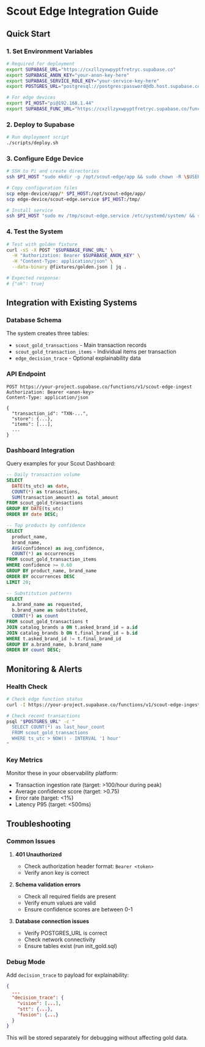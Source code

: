 # Scout Edge Integration Guide

## Quick Start

### 1. Set Environment Variables

```bash
# Required for deployment
export SUPABASE_URL="https://cxzllzyxwpyptfretryc.supabase.co"
export SUPABASE_ANON_KEY="your-anon-key-here"
export SUPABASE_SERVICE_ROLE_KEY="your-service-key-here"
export POSTGRES_URL="postgresql://postgres:password@db.host.supabase.co:5432/postgres"

# For edge devices
export PI_HOST="pi@192.168.1.44"
export SUPABASE_FUNC_URL="https://cxzllzyxwpyptfretryc.supabase.co/functions/v1/scout-edge-ingest"
```

### 2. Deploy to Supabase

```bash
# Run deployment script
./scripts/deploy.sh
```

### 3. Configure Edge Device

```bash
# SSH to Pi and create directories
ssh $PI_HOST "sudo mkdir -p /opt/scout-edge/app && sudo chown -R \$USER:\$USER /opt/scout-edge"

# Copy configuration files
scp edge-device/app/* $PI_HOST:/opt/scout-edge/app/
scp edge-device/scout-edge.service $PI_HOST:/tmp/

# Install service
ssh $PI_HOST "sudo mv /tmp/scout-edge.service /etc/systemd/system/ && sudo systemctl daemon-reload && sudo systemctl enable --now scout-edge"
```

### 4. Test the System

```bash
# Test with golden fixture
curl -sS -X POST "$SUPABASE_FUNC_URL" \
  -H "Authorization: Bearer $SUPABASE_ANON_KEY" \
  -H "Content-Type: application/json" \
  --data-binary @fixtures/golden.json | jq .

# Expected response:
# {"ok": true}
```

## Integration with Existing Systems

### Database Schema

The system creates three tables:
- `scout_gold_transactions` - Main transaction records
- `scout_gold_transaction_items` - Individual items per transaction
- `edge_decision_trace` - Optional explainability data

### API Endpoint

```
POST https://your-project.supabase.co/functions/v1/scout-edge-ingest
Authorization: Bearer <anon-key>
Content-Type: application/json

{
  "transaction_id": "TXN-...",
  "store": {...},
  "items": [...],
  ...
}
```

### Dashboard Integration

Query examples for your Scout Dashboard:

```sql
-- Daily transaction volume
SELECT 
  DATE(ts_utc) as date,
  COUNT(*) as transactions,
  SUM(transaction_amount) as total_amount
FROM scout_gold_transactions
GROUP BY DATE(ts_utc)
ORDER BY date DESC;

-- Top products by confidence
SELECT 
  product_name,
  brand_name,
  AVG(confidence) as avg_confidence,
  COUNT(*) as occurrences
FROM scout_gold_transaction_items
WHERE confidence >= 0.60
GROUP BY product_name, brand_name
ORDER BY occurrences DESC
LIMIT 20;

-- Substitution patterns
SELECT 
  a.brand_name as requested,
  b.brand_name as substituted,
  COUNT(*) as count
FROM scout_gold_transactions t
JOIN catalog_brands a ON t.asked_brand_id = a.id
JOIN catalog_brands b ON t.final_brand_id = b.id
WHERE t.asked_brand_id != t.final_brand_id
GROUP BY a.brand_name, b.brand_name
ORDER BY count DESC;
```

## Monitoring & Alerts

### Health Check

```bash
# Check edge function status
curl -I https://your-project.supabase.co/functions/v1/scout-edge-ingest

# Check recent transactions
psql "$POSTGRES_URL" -c "
  SELECT COUNT(*) as last_hour_count 
  FROM scout_gold_transactions 
  WHERE ts_utc > NOW() - INTERVAL '1 hour'
"
```

### Key Metrics

Monitor these in your observability platform:
- Transaction ingestion rate (target: >100/hour during peak)
- Average confidence score (target: >0.75)
- Error rate (target: <1%)
- Latency P95 (target: <500ms)

## Troubleshooting

### Common Issues

1. **401 Unauthorized**
   - Check authorization header format: `Bearer <token>`
   - Verify anon key is correct

2. **Schema validation errors**
   - Check all required fields are present
   - Verify enum values are valid
   - Ensure confidence scores are between 0-1

3. **Database connection issues**
   - Verify POSTGRES_URL is correct
   - Check network connectivity
   - Ensure tables exist (run init_gold.sql)

### Debug Mode

Add `decision_trace` to payload for explainability:

```json
{
  ...
  "decision_trace": {
    "vision": [...],
    "stt": {...},
    "fusion": {...}
  }
}
```

This will be stored separately for debugging without affecting gold data.